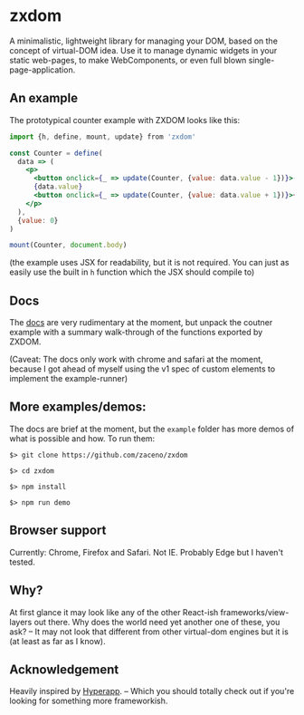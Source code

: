 # zxdom

A minimalistic, lightweight library for managing your DOM, based on the concept of virtual-DOM idea. Use it to manage dynamic widgets in your static web-pages, to make WebComponents, or even full blown single-page-application.

## An example

The prototypical counter example with ZXDOM looks like this:

```jsx
import {h, define, mount, update} from 'zxdom'

const Counter = define(
  data => (
    <p>
      <button onclick={_ => update(Counter, {value: data.value - 1})}>-</button>
      {data.value}
      <button onclick={_ => update(Counter, {value: data.value + 1})}>+</button>
    </p>
  ),
  {value: 0}
)

mount(Counter, document.body)
```

(the example uses JSX for readability, but it is not required. You can just as easily use the built in `h` function which the JSX should compile to)

## Docs

The [docs](https://zaceno.github.io/zxdom) are very rudimentary at the moment, but unpack the coutner example with a summary walk-through of the functions exported by ZXDOM.

(Caveat: The docs only work with chrome and safari at the moment, because I got ahead of myself using the v1 spec of custom elements to implement the example-runner)

## More examples/demos:

The docs are brief at the moment, but the `example` folder has more demos of what is possible and how. To run them:

```
$> git clone https://github.com/zaceno/zxdom

$> cd zxdom

$> npm install

$> npm run demo
```

## Browser support

Currently: Chrome, Firefox and Safari. Not IE. Probably Edge but I haven't tested.

## Why?
At first glance it may look like any of the other React-ish frameworks/view-layers out there. Why does the world need yet another one of these, you ask? – It may not look that different from other virtual-dom engines but it is (at least as far as I know).

## Acknowledgement

Heavily inspired by [Hyperapp](https://github.com/hyperapp/hyperapp). – Which you should totally check out if you're looking for something more frameworkish.
